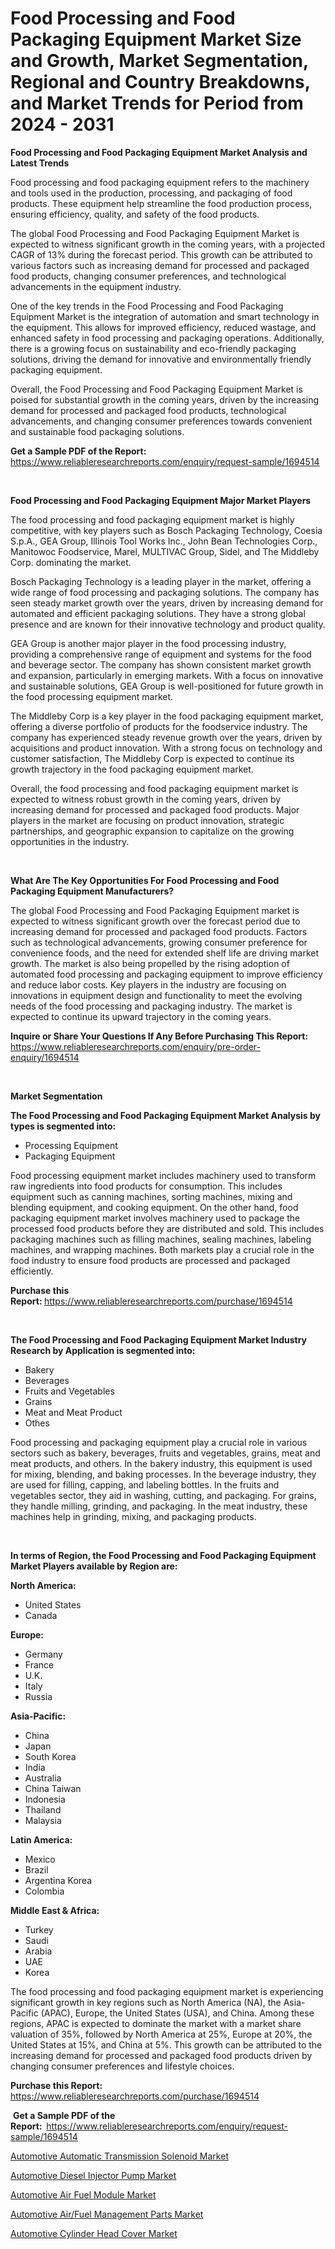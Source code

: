 <p><h1>Food Processing and Food Packaging Equipment Market Size and Growth, Market Segmentation, Regional and Country Breakdowns, and Market Trends for Period from 2024 -  2031</h1></p><p><strong>Food Processing and Food Packaging Equipment Market Analysis and Latest Trends</strong></p>
<p><p>Food processing and food packaging equipment refers to the machinery and tools used in the production, processing, and packaging of food products. These equipment help streamline the food production process, ensuring efficiency, quality, and safety of the food products.</p><p>The global Food Processing and Food Packaging Equipment Market is expected to witness significant growth in the coming years, with a projected CAGR of 13% during the forecast period. This growth can be attributed to various factors such as increasing demand for processed and packaged food products, changing consumer preferences, and technological advancements in the equipment industry.</p><p>One of the key trends in the Food Processing and Food Packaging Equipment Market is the integration of automation and smart technology in the equipment. This allows for improved efficiency, reduced wastage, and enhanced safety in food processing and packaging operations. Additionally, there is a growing focus on sustainability and eco-friendly packaging solutions, driving the demand for innovative and environmentally friendly packaging equipment.</p><p>Overall, the Food Processing and Food Packaging Equipment Market is poised for substantial growth in the coming years, driven by the increasing demand for processed and packaged food products, technological advancements, and changing consumer preferences towards convenient and sustainable food packaging solutions.</p></p>
<p><strong>Get a Sample PDF of the Report:&nbsp;</strong> <a href="https://www.reliableresearchreports.com/enquiry/request-sample/1694514">https://www.reliableresearchreports.com/enquiry/request-sample/1694514</a></p>
<p>&nbsp;</p>
<p><strong>Food Processing and Food Packaging Equipment Major Market Players</strong></p>
<p><p>The food processing and food packaging equipment market is highly competitive, with key players such as Bosch Packaging Technology, Coesia S.p.A., GEA Group, Illinois Tool Works Inc., John Bean Technologies Corp., Manitowoc Foodservice, Marel, MULTIVAC Group, Sidel, and The Middleby Corp. dominating the market.</p><p>Bosch Packaging Technology is a leading player in the market, offering a wide range of food processing and packaging solutions. The company has seen steady market growth over the years, driven by increasing demand for automated and efficient packaging solutions. They have a strong global presence and are known for their innovative technology and product quality.</p><p>GEA Group is another major player in the food processing industry, providing a comprehensive range of equipment and systems for the food and beverage sector. The company has shown consistent market growth and expansion, particularly in emerging markets. With a focus on innovative and sustainable solutions, GEA Group is well-positioned for future growth in the food processing equipment market.</p><p>The Middleby Corp is a key player in the food packaging equipment market, offering a diverse portfolio of products for the foodservice industry. The company has experienced steady revenue growth over the years, driven by acquisitions and product innovation. With a strong focus on technology and customer satisfaction, The Middleby Corp is expected to continue its growth trajectory in the food packaging equipment market.</p><p>Overall, the food processing and food packaging equipment market is expected to witness robust growth in the coming years, driven by increasing demand for processed and packaged food products. Major players in the market are focusing on product innovation, strategic partnerships, and geographic expansion to capitalize on the growing opportunities in the industry.</p></p>
<p>&nbsp;</p>
<p><strong>What Are The Key Opportunities For Food Processing and Food Packaging Equipment Manufacturers?</strong></p>
<p><p>The global Food Processing and Food Packaging Equipment market is expected to witness significant growth over the forecast period due to increasing demand for processed and packaged food products. Factors such as technological advancements, growing consumer preference for convenience foods, and the need for extended shelf life are driving market growth. The market is also being propelled by the rising adoption of automated food processing and packaging equipment to improve efficiency and reduce labor costs. Key players in the industry are focusing on innovations in equipment design and functionality to meet the evolving needs of the food processing and packaging industry. The market is expected to continue its upward trajectory in the coming years.</p></p>
<p><strong>Inquire or Share Your Questions If Any Before Purchasing This Report:</strong> <a href="https://www.reliableresearchreports.com/enquiry/pre-order-enquiry/1694514">https://www.reliableresearchreports.com/enquiry/pre-order-enquiry/1694514</a></p>
<p>&nbsp;</p>
<p><strong>Market Segmentation</strong></p>
<p><strong>The Food Processing and Food Packaging Equipment Market Analysis by types is segmented into:</strong></p>
<p><ul><li>Processing Equipment</li><li>Packaging Equipment</li></ul></p>
<p><p>Food processing equipment market includes machinery used to transform raw ingredients into food products for consumption. This includes equipment such as canning machines, sorting machines, mixing and blending equipment, and cooking equipment. On the other hand, food packaging equipment market involves machinery used to package the processed food products before they are distributed and sold. This includes packaging machines such as filling machines, sealing machines, labeling machines, and wrapping machines. Both markets play a crucial role in the food industry to ensure food products are processed and packaged efficiently.</p></p>
<p><strong>Purchase this Report:&nbsp;</strong><a href="https://www.reliableresearchreports.com/purchase/1694514">https://www.reliableresearchreports.com/purchase/1694514</a></p>
<p>&nbsp;</p>
<p><strong>The Food Processing and Food Packaging Equipment Market Industry Research by Application is segmented into:</strong></p>
<p><ul><li>Bakery</li><li>Beverages</li><li>Fruits and Vegetables</li><li>Grains</li><li>Meat and Meat Product</li><li>Othes</li></ul></p>
<p><p>Food processing and packaging equipment play a crucial role in various sectors such as bakery, beverages, fruits and vegetables, grains, meat and meat products, and others. In the bakery industry, this equipment is used for mixing, blending, and baking processes. In the beverage industry, they are used for filling, capping, and labeling bottles. In the fruits and vegetables sector, they aid in washing, cutting, and packaging. For grains, they handle milling, grinding, and packaging. In the meat industry, these machines help in grinding, mixing, and packaging products.</p></p>
<p>&nbsp;</p>
<p><strong>In terms of Region, the Food Processing and Food Packaging Equipment Market Players available by Region are:</strong></p>
<p>
    <p> <strong> North America: </strong>
        <ul>
            <li>United States</li>
            <li>Canada</li>
        </ul>
        </p> 
    <p> <strong> Europe: </strong>
        <ul>
            <li>Germany</li>
            <li>France</li>
            <li>U.K.</li>
            <li>Italy</li>
            <li>Russia</li>
        </ul>
        </p> 
    <p> <strong> Asia-Pacific: </strong>
        <ul>
            <li>China</li>
            <li>Japan</li>
            <li>South Korea</li>
            <li>India</li>
            <li>Australia</li>
            <li>China Taiwan</li>
            <li>Indonesia</li>
            <li>Thailand</li>
            <li>Malaysia</li>
        </ul>
        </p> 
    <p> <strong> Latin America: </strong>
        <ul>
            <li>Mexico</li>
            <li>Brazil</li>
            <li>Argentina Korea</li>
            <li>Colombia</li>
        </ul>
        </p> 
    <p> <strong> Middle East & Africa: </strong>
        <ul>
            <li>Turkey</li>
            <li>Saudi</li>
            <li>Arabia</li>
            <li>UAE</li>
            <li>Korea</li>
        </ul>
    </p>
    </p>
<p><p>The food processing and food packaging equipment market is experiencing significant growth in key regions such as North America (NA), the Asia-Pacific (APAC), Europe, the United States (USA), and China. Among these regions, APAC is expected to dominate the market with a market share valuation of 35%, followed by North America at 25%, Europe at 20%, the United States at 15%, and China at 5%. This growth can be attributed to the increasing demand for processed and packaged food products driven by changing consumer preferences and lifestyle choices.</p></p>
<p><strong>Purchase this Report: </strong><a href="https://www.reliableresearchreports.com/purchase/1694514">https://www.reliableresearchreports.com/purchase/1694514</a></p>
<p>&nbsp;<strong>Get a Sample PDF of the Report:&nbsp;&nbsp;</strong><a href="https://www.reliableresearchreports.com/enquiry/request-sample/1694514">https://www.reliableresearchreports.com/enquiry/request-sample/1694514</a></p>
<p><strong></strong></p>
<p><p><a href="https://github.com/RickHolmes3/Market-Research-Report-List-3/blob/main/automotive-automatic-transmission-solenoid-market.md">Automotive Automatic Transmission Solenoid Market</a></p><p><a href="https://github.com/jsmusil/Market-Research-Report-List-2/blob/main/automotive-diesel-injector-pump-market.md">Automotive Diesel Injector Pump Market</a></p><p><a href="https://github.com/yemakinde/Market-Research-Report-List-1/blob/main/automotive-air-fuel-module-market.md">Automotive Air Fuel Module Market</a></p><p><a href="https://github.com/Krish2023na/Market-Research-Report-List-3/blob/main/automotive-airfuel-management-parts-market.md">Automotive Air/Fuel Management Parts Market</a></p><p><a href="https://github.com/bmorecock/Market-Research-Report-List-2/blob/main/automotive-cylinder-head-cover-market.md">Automotive Cylinder Head Cover Market</a></p></p>